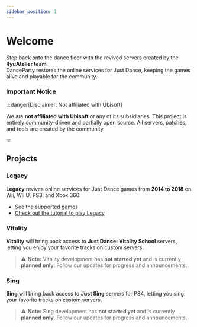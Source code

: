 ```yaml
---
sidebar_position: 1
---
```


# Welcome

Step back onto the dance floor with the revived servers created by the **RyuAtelier team**.  
DanceParty restores the online services for Just Dance, keeping the games alive and playable for the community.  

### Important Notice

:::danger[Disclaimer: Not affiliated with Ubisoft]

We are **not affiliated with Ubisoft** or any of its subsidiaries. This project is entirely community-driven and partially open source. All servers, patches, and tools are created by the community.

:::

## Projects

### Legacy

**Legacy** revives online services for Just Dance games from **2014 to 2018** on Wii, Wii U, PS3, and Xbox 360.  
- [See the supported games](./legacy/games.md)  
- [Check out the tutorial to play Legacy](/docs/category/how-to-play)

### Vitality

**Vitality** will bring back access to **Just Dance: Vitality School** servers, letting you enjoy your favorite tracks on custom servers.  

> ⚠️ **Note:** Vitality development has **not started yet** and is currently **planned only**. Follow our updates for progress and announcements.

### Sing

**Sing** will bring back access to **Just Sing** servers for PS4, letting you sing your favorite tracks on custom servers.  

> ⚠️ **Note:** Sing development has **not started yet** and is currently **planned only**. Follow our updates for progress and announcements.
